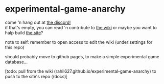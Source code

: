 # experimental-game-anarchy

come 'n hang out at [the discord!](https://discord.gg/9auBPX)  
if that's empty, you can read 'n contribute to [the wiki](https://github.com/Rahil627/experimental-game-anarchy/wiki)
or maybe you want to halp build [the site](https://forest.willowolf.com)?

note to self: remember to open access to edit the wiki (under settings for this repo)

should probably move to github pages, to make a simple experimental game database...

[todo: pull from the wiki (rahil627.github.io/experimental-game-anarchy) to push to the site's repo (/docs)]
